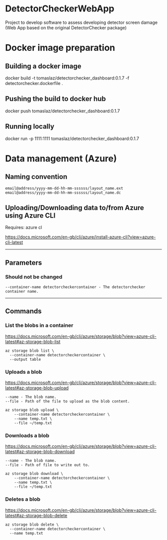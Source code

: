 # DetectorCheckerWebApp
 Project to develop software to assess developing detector screen damage (Web App based on the original DetectorChecker package)


# Docker image preparation

## Building a docker image
docker build -t tomaslaz/detectorchecker_dashboard:0.1.7 -f detectorchecker.dockerfile .

## Pushing the build to docker hub
docker push tomaslaz/detectorchecker_dashboard:0.1.7

## Running locally
docker run -p 1111:1111 tomaslaz/detectorchecker_dashboard:0.1.7

# Data management (Azure)

## Naming convention

```
email@address/yyyy-mm-dd-hh-mm-ssssss/layout_name.ext
email@address/yyyy-mm-dd-hh-mm-ssssss/layout_name.dc
```

## Uploading/Downloading data to/from Azure using Azure CLI
Requires: azure cl

https://docs.microsoft.com/en-gb/cli/azure/install-azure-cli?view=azure-cli-latest

-------------
## Parameters


### Should not be changed
```
--container-name detectorcheckercontainer - The detectorchecker container name.
```
-------------

## Commands

### List the blobs in a container
https://docs.microsoft.com/en-gb/cli/azure/storage/blob?view=azure-cli-latest#az-storage-blob-list
```
az storage blob list \
  --container-name detectorcheckercontainer \
  --output table
```
### Uploads a blob
https://docs.microsoft.com/en-gb/cli/azure/storage/blob?view=azure-cli-latest#az-storage-blob-upload
```
--name - The blob name.
--file - Path of the file to upload as the blob content.

az storage blob upload \
    --container-name detectorcheckercontainer \
    --name temp.txt \
    --file ~/temp.txt
```

### Downloads a blob
https://docs.microsoft.com/en-gb/cli/azure/storage/blob?view=azure-cli-latest#az-storage-blob-download
```
--name - The blob name.
--file - Path of file to write out to.

az storage blob download \
    --container-name detectorcheckercontainer \
    --name temp.txt \
    --file ~/temp.txt
```

### Deletes a blob
https://docs.microsoft.com/en-gb/cli/azure/storage/blob?view=azure-cli-latest#az-storage-blob-delete
```
az storage blob delete \
  --container-name detectorcheckercontainer \
  --name temp.txt
```
